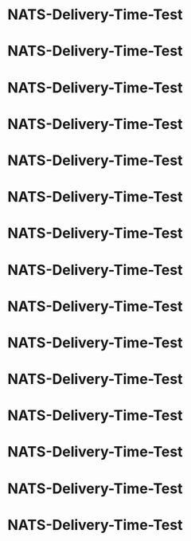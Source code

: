 # NATS-Delivery-Time-Test
# NATS-Delivery-Time-Test
# NATS-Delivery-Time-Test
# NATS-Delivery-Time-Test
# NATS-Delivery-Time-Test
# NATS-Delivery-Time-Test
# NATS-Delivery-Time-Test
# NATS-Delivery-Time-Test
# NATS-Delivery-Time-Test
# NATS-Delivery-Time-Test
# NATS-Delivery-Time-Test
# NATS-Delivery-Time-Test
# NATS-Delivery-Time-Test
# NATS-Delivery-Time-Test
# NATS-Delivery-Time-Test
